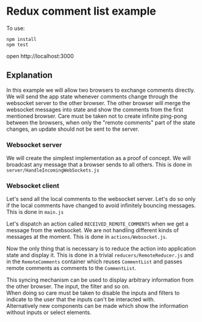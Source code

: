 # Redux comment list example

To use:
```
npm install
npm test
```

open http://localhost:3000

## Explanation

In this example we will allow two browsers to exchange comments directly.
We will send the app state whenever comments change through the websocket server to the other browser.
The other browser will merge the websocket messages into state and show the comments from the first mentioned browser.
Care must be taken not to create infinite ping-pong between the browsers,
when only the "remote comments" part of the state changes, an update should not be sent to the server.

### Websocket server

We will create the simplest implementation as a proof of concept.
We will broadcast any message that a browser sends to all others.
This is done in `server/HandleIncomingWebSockets.js`

### Websocket client

Let's send all the local comments to the websocket server.
Let's do so only if the local comments have changed to avoid infinitely bouncing messages.
This is done in `main.js`

Let's dispatch an action called `RECEIVED_REMOTE_COMMENTS` when we get a message from the websocket. We are not handling different kinds of messages at the moment.
This is done in `actions/Websocket.js`.

Now the only thing that is necessary is to reduce the action into application state and display it.
This is done in a trivial `reducers/RemoteReducer.js` and in the `RemoteComments` container which reuses `CommentList` and passes remote comments as comments to the `CommentList`.


This syncing mechanism can be used to display arbitrary information from the other browser. The input, the filter and so on.  
When doing so care must be taken to disable the inputs and filters to indicate to the user that the inputs can't be interacted with.  
Alternatively new components can be made which show the information without inputs or select elements.
